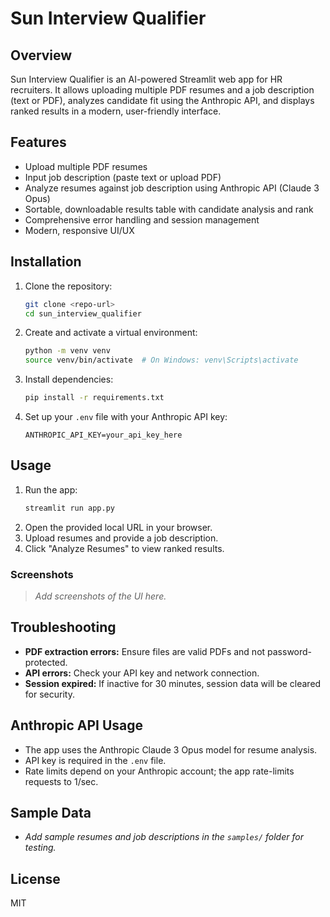 # Sun Interview Qualifier

## Overview
Sun Interview Qualifier is an AI-powered Streamlit web app for HR recruiters. It allows uploading multiple PDF resumes and a job description (text or PDF), analyzes candidate fit using the Anthropic API, and displays ranked results in a modern, user-friendly interface.

## Features
- Upload multiple PDF resumes
- Input job description (paste text or upload PDF)
- Analyze resumes against job description using Anthropic API (Claude 3 Opus)
- Sortable, downloadable results table with candidate analysis and rank
- Comprehensive error handling and session management
- Modern, responsive UI/UX

## Installation
1. Clone the repository:
   ```bash
   git clone <repo-url>
   cd sun_interview_qualifier
   ```
2. Create and activate a virtual environment:
   ```bash
   python -m venv venv
   source venv/bin/activate  # On Windows: venv\Scripts\activate
   ```
3. Install dependencies:
   ```bash
   pip install -r requirements.txt
   ```
4. Set up your `.env` file with your Anthropic API key:
   ```env
   ANTHROPIC_API_KEY=your_api_key_here
   ```

## Usage
1. Run the app:
   ```bash
   streamlit run app.py
   ```
2. Open the provided local URL in your browser.
3. Upload resumes and provide a job description.
4. Click "Analyze Resumes" to view ranked results.

### Screenshots
> _Add screenshots of the UI here._

## Troubleshooting
- **PDF extraction errors:** Ensure files are valid PDFs and not password-protected.
- **API errors:** Check your API key and network connection.
- **Session expired:** If inactive for 30 minutes, session data will be cleared for security.

## Anthropic API Usage
- The app uses the Anthropic Claude 3 Opus model for resume analysis.
- API key is required in the `.env` file.
- Rate limits depend on your Anthropic account; the app rate-limits requests to 1/sec.

## Sample Data
- _Add sample resumes and job descriptions in the `samples/` folder for testing._

## License
MIT